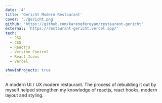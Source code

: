 ```yaml
---
date: '4'
title: 'Gericht Modern Restaurant'
cover: './gericht.png'
github: 'https://github.com/karenefereyan/restaurant-gericht'
external: 'https://restaurant-gericht.vercel.app/'
tech:
  - JSX
  - CSS
  - Reactjs
  - Version Control
  - React Icons
  - Vercel

showInProjects: true
---
```


A modern UI / UX modern restaurant. The process of rebuilding it out by myself helped strengthen my knowledge of reactjs, react hooks, modern layout and styling.
